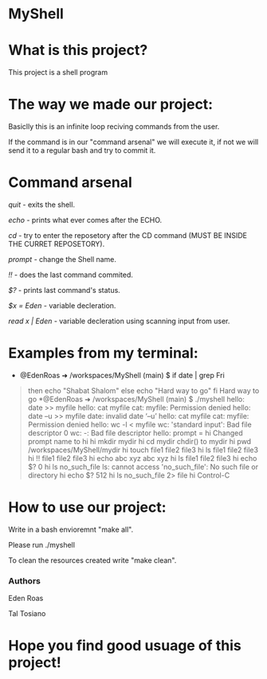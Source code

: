 # MyShell

# What is this project?

This project is a shell program

# The way we made our project:
Basiclly this is an infinite loop reciving commands from the user. 

If the command is in our "command arsenal" we will execute it, if not we will send it to a regular bash and try to commit it.

# Command arsenal

*quit* - exits the shell.

*echo* - prints what ever comes after the ECHO.

*cd* - try to enter the reposetory after the CD command (MUST BE INSIDE THE CURRET REPOSETORY).

*prompt* - change the Shell name.

*!!* - does the last command commited.

*$?* - prints last command's status.

*$x = Eden* - variable decleration.

*read x | Eden* - variable decleration using scanning input from user.

# Examples from my terminal:
* @EdenRoas ➜ /workspaces/MyShell (main) $ if date | grep Fri
> then
> echo "Shabat Shalom"
> else
> echo "Hard way to go"
> fi
Hard way to go
*@EdenRoas ➜ /workspaces/MyShell (main) $ ./myshell
hello: date >> myfile
hello: cat myfile
cat: myfile: Permission denied
hello: date –u >> myfile
date: invalid date ‘–u’
hello: cat myfile
cat: myfile: Permission denied
hello: wc -l < myfile
wc: 'standard input': Bad file descriptor
0
wc: -: Bad file descriptor
hello: prompt = hi
Changed prompt name to hi 
hi  mkdir mydir
hi  cd mydir
chdir() to mydir
hi  pwd
/workspaces/MyShell/mydir
hi  touch file1 file2 file3
hi  ls
file1  file2  file3
hi  !!
file1  file2  file3
hi  echo abc xyz
abc xyz 
hi  ls
file1  file2  file3
hi  echo $?
0
hi  ls no_such_file
ls: cannot access 'no_such_file': No such file or directory
hi  echo $?
512
hi  ls no_such_file 2> file
hi  Control-C




# How to use our project:

Write in a bash envioremnt "make all". 

Please run ./myshell

To clean the resources created write "make clean".
### Authors
Eden Roas

Tal Tosiano
# Hope you find good usuage of this project!
